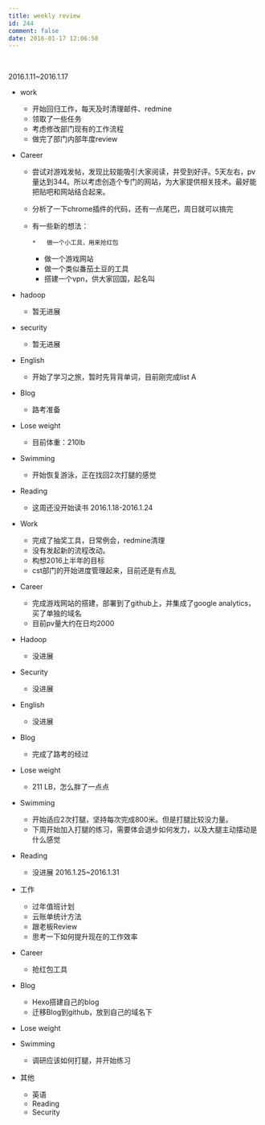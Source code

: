 ```yaml
---
title: weekly review
id: 244
comment: false
date: 2016-01-17 12:06:50
---
```


&nbsp;

2016.1.11~2016.1.17

*   work

    *   开始回归工作，每天及时清理邮件、redmine
    *   领取了一些任务
    *   考虑修改部门现有的工作流程
    *   做完了部门内部年度review

*   Career

    *   尝试对游戏发帖，发现比较能吸引大家阅读，并受到好评。5天左右，pv量达到344。所以考虑创造个专门的网站，为大家提供相关技术。最好能把贴吧和网站结合起来。
    *   分析了一下chrome插件的代码，还有一点尾巴，周日就可以搞完
    *   有一些新的想法：

            *   做一个小工具，用来抢红包
        *   做一个游戏网站
        *   做一个类似番茄土豆的工具
        *   搭建一个vpn，供大家回国，起名叫

*   hadoop

    *   暂无进展

*   security

    *   暂无进展

*   English

    *   开始了学习之旅，暂时先背背单词，目前刚完成list A

*   Blog

    *   路考准备

*   Lose weight

    *   目前体重：210lb

*   Swimming

    *   开始恢复游泳，正在找回2次打腿的感觉

*   Reading

    *   这周还没开始读书
2016.1.18-2016.1.24

*   Work

    *   完成了抽奖工具，日常例会，redmine清理
    *   没有发起新的流程改动。
    *   构想2016上半年的目标
    *   cst部门的开始进度管理起来，目前还是有点乱

*   Career

    *   完成游戏网站的搭建，部署到了github上，并集成了google analytics，买了单独的域名
    *   目前pv量大约在日均2000

*   Hadoop

    *   没进展

*   Security

    *   没进展

*   English

    *   没进展

*   Blog

    *   完成了路考的经过

*   Lose weight

    *   211 LB，怎么胖了一点点

*   Swimming

    *   开始适应2次打腿，坚持每次完成800米。但是打腿比较没力量。
    *   下周开始加入打腿的练习，需要体会退步如何发力，以及大腿主动摆动是什么感觉

*   Reading

    *   没进展
2016.1.25~2016.1.31

*   工作

    *   过年值班计划
    *   云账单统计方法
    *   跟老板Review
    *   思考一下如何提升现在的工作效率

*   Career

    *   抢红包工具

*   Blog

    *   Hexo搭建自己的blog
    *   迁移Blog到github，放到自己的域名下

*   Lose weight
*   Swimming

    *   调研应该如何打腿，并开始练习

*   其他

    *   英语
    *   Reading
    *   Security
